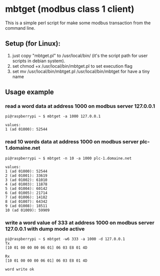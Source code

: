 # mbtget (modbus class 1 client)

This is a simple perl script for make some modbus transaction from the command line. 

## Setup (for Linux):
1. just copy "mbtget.pl" to /usr/local/bin/ (it's the script path for user scripts in debian system).
2. set chmod +x /usr/local/bin/mbtget.pl to set execution flag
2. set mv /usr/local/bin/mbtget.pl /usr/local/bin/mbtget for have a tiny name

## Usage example

### read a word data at address 1000 on modbus server 127.0.0.1

    pi@raspberrypi ~ $ mbtget -a 1000 127.0.0.1
    
    values:
    1 (ad 01000): 52544

### read 10 words data at address 1000 on modbus server plc-1.domaine.net
    
    pi@raspberrypi ~ $ mbtget -n 10 -a 1000 plc-1.domaine.net

    values:
    1 (ad 01000): 52544
    2 (ad 01001): 33619
    3 (ad 01002): 61010
    4 (ad 01003): 11878
    5 (ad 01004): 60142
    6 (ad 01005): 21714
    7 (ad 01006): 14182
    8 (ad 01007): 64342
    9 (ad 01008): 18511
    10 (ad 01009): 59909
 
### write a word value of 333 at address 1000 on modbus server 127.0.0.1 with dump mode active

    pi@raspberrypi ~ $ mbtget -w6 333 -a 1000 -d 127.0.0.1 
    Tx
    [10 01 00 00 00 06 01] 06 03 E8 01 4D
    
    Rx
    [10 01 00 00 00 06 01] 06 03 E8 01 4D
    
    word write ok

